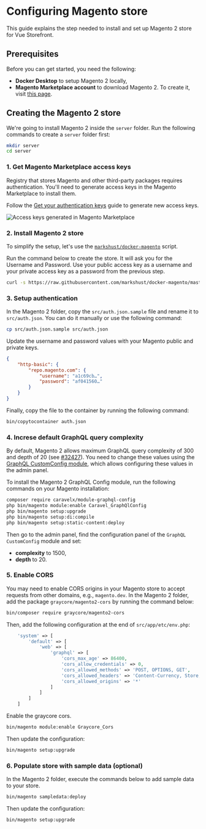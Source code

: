 # Configuring Magento store

This guide explains the step needed to install and set up Magento 2 store for Vue Storefront.

## Prerequisites

Before you can get started, you need the following:

- **Docker Desktop** to setup Magento 2 locally,
- **Magento Marketplace account** to download Magento 2. To create it, visit [this page](https://account.magento.com/customer/account/create/).

## Creating the Magento 2 store

We're going to install Magento 2 inside the `server` folder. Run the following commands to create a `server` folder first:

```sh
mkdir server
cd server
```

### 1. Get Magento Marketplace access keys

Registry that stores Magento and other third-party packages requires authentication. You'll need to generate access keys in the Magento Marketplace to install them.

Follow the [Get your authentication keys](https://devdocs.magento.com/guides/v2.4/install-gde/prereq/connect-auth.html) guide to generate new access keys.

![Access keys generated in Magento Marketplace](../assets/images/magento-marketplace-access-keys.jpg)

### 2. Install Magento 2 store

To simplify the setup, let's use the [`markshust/docker-magento`](https://github.com/markshust/docker-magento) script.

Run the command below to create the store. It will ask you for the Username and Password. Use your public access key as a username and your private access key as a password from the previous step.

```sh
curl -s https://raw.githubusercontent.com/markshust/docker-magento/master/lib/onelinesetup | bash -s -- magento.test 2.4.4
```

### 3. Setup authentication

In the Magento 2 folder, copy the `src/auth.json.sample` file and rename it to `src/auth.json`. You can do it manually or use the following command:

```sh
cp src/auth.json.sample src/auth.json
```

Update the username and password values with your Magento public and private keys.

```json
{
    "http-basic": {
        "repo.magento.com": {
            "username": "a1c69cb…",
            "password": "af041560…"
        }
    }
}
```

Finally, copy the file to the container by running the following command:

```sh
bin/copytocontainer auth.json
```

### 4. Increse default GraphQL query complexity

By default, Magento 2 allows maximum GraphQL query complexity of 300 and depth of 20 (see [#32427](https://github.com/magento/magento2/issues/32427#issuecomment-860478483)). You need to change these values using the [GraphQL CustomConfig module](https://github.com/caravelx/module-graphql-config), which allows configuring these values in the admin panel.

To install the Magento 2 GraphQL Config module, run the following commands on your Magento installation:

```bash
composer require caravelx/module-graphql-config
php bin/magento module:enable Caravel_GraphQlConfig
php bin/magento setup:upgrade
php bin/magento setup:di:compile
php bin/magento setup:static-content:deploy
```

Then go to the admin panel, find the configuration panel of the `GraphQL CustomConfig` module and set:

- **complexity** to 1500,
- **depth** to 20.

### 5. Enable CORS

You may need to enable CORS origins in your Magento store to accept requests from other domains, e.g., `magento.dev`. In the Magento 2 folder, add the package `graycore/magento2-cors` by running the command below:

```sh
bin/composer require graycore/magento2-cors
```

Then, add the following configuration at the end of `src/app/etc/env.php`:

```php
    'system' => [
        'default' => [
            'web' => [
                'graphql' => [
                    'cors_max_age' => 86400,
                    'cors_allow_credentials' => 0,
                    'cors_allowed_methods' => 'POST, OPTIONS, GET',
                    'cors_allowed_headers' => 'Content-Currency, Store, X-Magento-Cache-Id, X-Captcha, Content-Type, Authorization, DNT, TE',
                    'cors_allowed_origins' => '*'
                ]
            ]
        ]
    ]
```

Enable the graycore cors.

```sh
bin/magento module:enable Graycore_Cors
```

Then update the configuration:

```sh
bin/magento setup:upgrade
```

### 6. Populate store with sample data (optional)

In the Magento 2 folder, execute the commands below to add sample data to your store.

```sh
bin/magento sampledata:deploy
```

Then update the configuration:

```sh
bin/magento setup:upgrade
```
